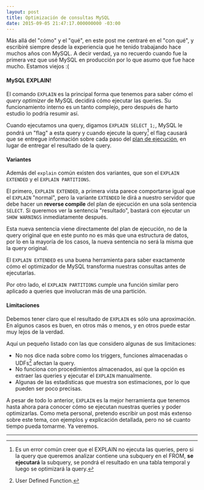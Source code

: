 ```yaml
---
layout: post
title: Optimización de consultas MySQL
date: 2015-09-05 21:47:17.000000000 -03:00
---
```

Más allá del "cómo" y el "qué", en este post me centraré en el "con qué", y escribiré siempre desde la experiencia que he tenido trabajando hace muchos años con MySQL. A decir verdad, ya no recuerdo cuando fue la primera vez que usé MySQL en producción por lo que asumo que fue hace mucho. Estamos viejos :(

#### MySQL EXPLAIN!
El comando `EXPLAIN` es la principal forma que tenemos para saber cómo el *query optimizer* de MySQL decidirá cómo ejecutar las queries. Su funcionamiento interno es un tanto complejo, pero después de harto estudio lo podría resumir así.

Cuando ejecutamos una query, digamos `EXPLAIN SELECT 1;`, MySQL le pondrá un "flag" a esta query y cuando ejecute la query[^1] el flag causará que se entregue información sobre cada paso del [plan de ejecución](https://dev.mysql.com/doc/refman/5.5/en/execution-plan-information.html), en lugar de entregar el resultado de la query.

#### Variantes
Además del `explain` común existen dos variantes, que son el `EXPLAIN EXTENDED` y el `EXPLAIN PARTITIONS`.

El primero, `EXPLAIN EXTENDED`, a primera vista parece comportarse igual que el `EXPLAIN` "normal", pero la variante `EXTENDED` le dirá a nuestro servidor que debe hacer un **reverse compile** del plan de ejecución en una sola sentencia `SELECT`. Si queremos ver la sentencia "resultado", bastará con ejecutar un `SHOW WARNINGS` inmediatamente después.

Esta nueva sentencia viene directamente del plan de ejecución, no de la query original que en este punto no es más que una estructura de datos, por lo en la mayoría de los casos, la nueva sentencia no será la misma que la query original.

El `EXPLAIN EXTENDED` es una buena herramienta para saber exactamente cómo el optimizador de MySQL transforma nuestras consultas antes de ejecutarlas.

Por otro lado, el `EXPLAIN PARTITIONS` cumple una función similar pero aplicado a queries que involucran más de una partición.

#### Limitaciones
Debemos tener claro que el resultado de `EXPLAIN` es sólo una aproximación. En algunos casos es buen, en otros más o menos, y en otros puede estar muy lejos de la verdad.

Aquí un pequeño listado con las que considero algunas de sus limitaciones:

- No nos dice nada sobre como los triggers, funciones almacenadas o UDFs[^2] afectan la query.
- No funciona con procedimientos almacenados, así que la opción es extraer las queries y ejecutar el `EXPLAIN` manualmente.
- Algunas de las estadísticas que muestra son estimaciones, por lo que pueden ser poco precisas.


A pesar de todo lo anterior, `EXPLAIN` es la mejor herramienta que tenemos hasta ahora para conocer cómo se ejecutan nuestras queries y poder optimizarlas. Como meta personal, pretendo escribir un post más extenso sobre este tema, con ejemplos y explicación detallada, pero no sé cuanto tiempo pueda tomarme. Ya veremos.

* * * 

[^1]: Es un error común creer que el EXPLAIN no ejecuta las queries, pero si la query que queremos analizar contiene una subquery en el FROM, **se ejecutará** la subquery, se pondrá el resultado en una tabla temporal y luego se optimizará la query.

[^2]: User Defined Function.
